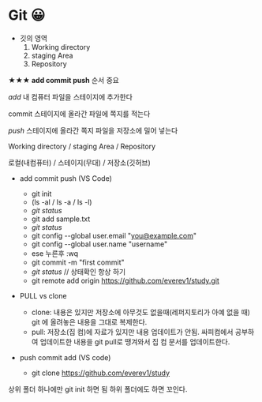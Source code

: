 # Git 😀

- 깃의 영역
    1. Working directory
    2. staging Area
    3. Repository

**★★★ add commit push** 순서 중요

*add*    내 컴퓨터 파일을 스테이지에 추가한다

commit    스테이지에 올라간 파일에 쪽지를 적는다

*push*    스테이지에 올라간 쪽지 파일을 저장소에 밀어 넣는다


Working directory / staging Area / Repository

로컬(내컴퓨터) / 스테이지(무대) / 저장소(깃허브)


- add commit push (VS Code)
    - git init
    - (ls -al / ls -a / ls -l)
    - *git status*
    - git add sample.txt
    - *git status*
    - git config --global user.email "you@example.com"
    - git config --global user.name "username"
    - ese 누른후 :wq
    - git commit -m "first commit" 
    - *git status*   // 상태확인 항상 하기
    - git remote add origin https://github.com/everev1/study.git

- PULL vs clone
    - clone: 내용은 있지만 저장소에 아무것도 없을때(레퍼지토리가 아예 없을 때) git 에 올려놓은 내용을 그대로 복제한다.
    - pull: 저장소(집 컴)에 자료가 있지만 내용 업데이트가 안됨. 싸피컴에서 공부하여 업데이트한 내용을 git pull로 땡겨와서 집 컴 문서를 업데이트한다.

- push commit add (VS code)
    - git clone https://github.com/everev1/study
 
상위 폴더 하나에만  git init 하면 됨 하위 폴더에도 하면 꼬인다.
